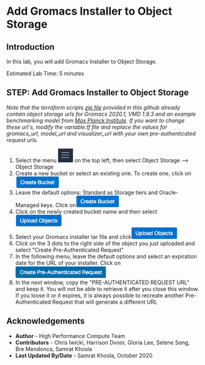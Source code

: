 # Add Gromacs Installer to Object Storage

## Introduction
In this lab, you will add Gromacs Installer to Object Storage. 

Estimated Lab Time: 5 minutes

## **STEP**: Add Gromacs Installer to Object Storage
*Note that the terraform scripts [zip file](https://github.com/oci-hpc/oci-hpc-runbook-gromacs/tree/master/Resources/gromacs-2020.1.zip) provided in this github already contain object storage urls for Gromacs 2020.1, VMD 1.9.3 and an example benchmarking model from [Max Planck Institute](https://www.mpibpc.mpg.de/grubmueller/bench). If you want to change these url's, modify the variable.tf file and replace the values for gromacs_url, model_url and visualizer_url with your own pre-authenticated request urls.*

1. Select the menu ![](./images/menu.png)  on the top left, then select Object Storage --> Object Storage
2. Create a new bucket or select an existing one. To create one, click on![](./images/create_bucket.png)
3. Leave the default options: Standard as Storage tiers and Oracle-Managed keys. Click on![](./images/create_bucket.png)
4. Click on the newly created bucket name and then select![](./images/upload_object.png)
5. Select your Gromacs installer tar file and click![](./images/upload_object.png)
6. Click on the 3 dots to the right side of the object you just uploaded  and select "Create Pre-Authenticated Request"
7. In the following menu, leave the default options and select an expiration date for the URL of your installer. Click on![](./images/pre-auth.png)
8. In the next window, copy the "PRE-AUTHENTICATED REQUEST URL" and keep it. You will not be able to retrieve it after you close this window. If you loose it or it expires, it is always possible to recreate another Pre-Authenticated Request that will generate a different URL


## Acknowledgements
* **Author** - High Performance Compute Team
* **Contributors** -  Chris Iwicki, Harrison Dvoor, Gloria Lee, Selene Song, Bre Mendonca, Samrat Khosla
* **Last Updated By/Date** - Samrat Khosla, October 2020

